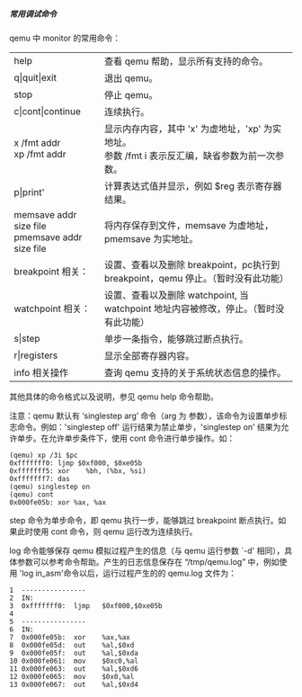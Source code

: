 ##### 常用调试命令

qemu 中 monitor 的常用命令：

<table>
<tr><td>help</td><td>查看 qemu 帮助，显示所有支持的命令。</td></tr>
<tr><td>q|quit|exit</td><td>退出 qemu。</td></tr>
<tr><td>stop</td><td>停止 qemu。</td></tr>
<tr><td>c|cont|continue</td><td>连续执行。</td></tr>
<tr><td>x /fmt addr<br>xp /fmt addr</td><td>显示内存内容，其中 'x' 为虚地址，'xp' 为实地址。<br>参数 /fmt  i 表示反汇编，缺省参数为前一次参数。</td></tr>
<tr><td>p|print'</td><td>计算表达式值并显示，例如 $reg 表示寄存器结果。</td></tr>
<tr><td>memsave addr size file<br>pmemsave addr size file</td><td>将内存保存到文件，memsave 为虚地址，pmemsave 为实地址。</td></tr>
<tr><td>breakpoint 相关：</td><td>设置、查看以及删除 breakpoint，pc执行到 breakpoint，qemu 停止。（暂时没有此功能）</td></tr>
<tr><td>watchpoint 相关：</td><td>设置、查看以及删除 watchpoint, 当 watchpoint 地址内容被修改，停止。（暂时没有此功能）</td></tr>
<tr><td>s|step</td><td>单步一条指令，能够跳过断点执行。</td></tr>
<tr><td>r|registers</td><td>显示全部寄存器内容。</td></tr>
<tr><td>info 相关操作</td><td>查询 qemu 支持的关于系统状态信息的操作。</td></tr>
</table>

其他具体的命令格式以及说明，参见 qemu help 命令帮助。

注意：qemu 默认有 ‘singlestep arg’ 命令（arg 为 参数），该命令为设置单步标志命令。例如：'singlestep off' 运行结果为禁止单步，'singlestep on' 结果为允许单步。在允许单步条件下，使用 cont 命令进行单步操作。如：

    (qemu) xp /3i $pc
    0xfffffff0: ljmp $0xf000, $0xe05b
    0xfffffff5: xor    %bh, (%bx, %si)
    0xfffffff7: das
    (qemu) singlestep on
    (qemu) cont
    0x000fe05b: xor %ax, %ax

step 命令为单步命令，即 qemu 执行一步，能够跳过 breakpoint 断点执行。如果此时使用 cont 命令，则 qemu 运行改为连续执行。

log 命令能够保存 qemu 模拟过程产生的信息（与 qemu 运行参数 `-d' 相同），具体参数可以参考命令帮助。产生的日志信息保存在 “/tmp/qemu.log” 中，例如使用 'log in_asm'命令以后，运行过程产生的的 qemu.log 文件为：

    1  ----------------
    2  IN:
    3  0xfffffff0:  ljmp   $0xf000,$0xe05b
    4
    5  ----------------
    6  IN:
    7  0x000fe05b:  xor    %ax,%ax
    8  0x000fe05d:  out    %al,$0xd
    9  0x000fe05f:  out    %al,$0xda
    10 0x000fe061:  mov    $0xc0,%al
    11 0x000fe063:  out    %al,$0xd6
    12 0x000fe065:  mov    $0x0,%al
    13 0x000fe067:  out    %al,$0xd4
